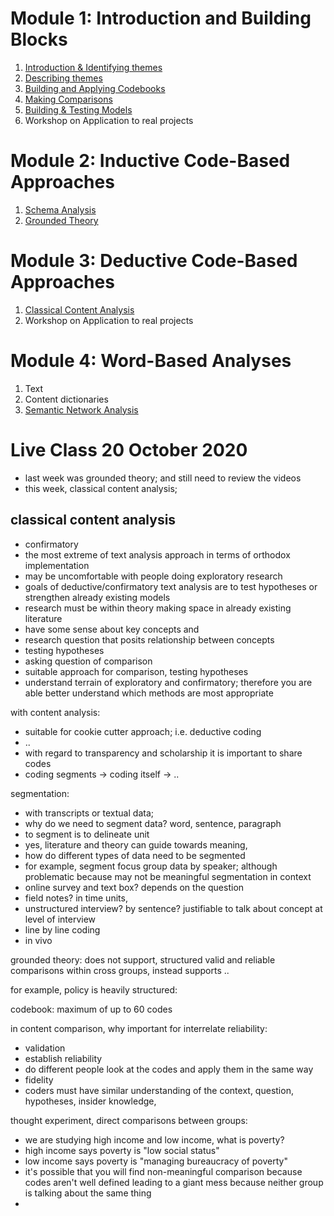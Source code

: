 # Module 1: Introduction and Building Blocks


1. [Introduction & Identifying themes](ASB500_Module_01_Week_01.md)
2. [Describing themes](ASB500_Module_01_Week_02.md)
3. [Building and Applying Codebooks](ASB500_Module_01_Week_03.md)
4. [Making Comparisons](ASB500_Module_01_Week_04.md)
5. [Building & Testing Models](ASB500_Module_01_Week_05.md)
6. Workshop on Application to real projects


# Module 2: Inductive Code-Based Approaches


1. [Schema Analysis](ASB500_Module_02_Week_07.md)
2. [Grounded Theory](ASB500_Module_02_Week_08.md)


# Module 3: Deductive Code-Based Approaches


1. [Classical Content Analysis](ASB500_Module_03_Week_09.md)
2. Workshop on Application to real projects


# Module 4: Word-Based Analyses


1. Text
2. Content dictionaries
3. [Semantic Network Analysis](ASB500_Module_04_Week_13.md)


# Live Class 20 October 2020


- last week was grounded theory; and still need to review the videos
- this week, classical content analysis;


## classical content analysis


- confirmatory
- the most extreme of text analysis approach in terms of orthodox implementation
- may be uncomfortable with people doing exploratory research
- goals of deductive/confirmatory text analysis are to test hypotheses or strengthen already existing models
- research must be within theory making space in already existing literature
- have some sense about key concepts and
- research question that posits relationship between concepts
- testing hypotheses
- asking question of comparison
- suitable approach for comparison, testing hypotheses
- understand terrain of exploratory and confirmatory; therefore you are able better understand which methods are most appropriate


with content analysis:


- suitable for cookie cutter approach; i.e. deductive coding
- ..
- with regard to transparency and scholarship it is important to share codes
- coding segments -> coding itself -> ..


segmentation:


- with transcripts or textual data;
- why do we need to segment data? word, sentence, paragraph
- to segment is to delineate unit
- yes, literature and theory can guide towards meaning,
- how do different types of data need to be segmented
- for example, segment focus group data by speaker; although problematic because may not be meaningful segmentation in context
- online survey and text box? depends on the question
- field notes? in time units,
- unstructured interview? by sentence? justifiable to talk about concept at level of interview
- line by line coding
- in vivo


grounded theory: does not support, structured valid and reliable comparisons within cross groups, instead supports ..


for example, policy is heavily structured:


codebook: maximum of up to 60 codes


in content comparison, why important for interrelate reliability:


- validation
- establish reliability
- do different people look at the codes and apply them in the same way
- fidelity
- coders must have similar understanding of the context, question, hypotheses, insider knowledge,


thought experiment, direct comparisons between groups:


- we are studying high income and low income, what is poverty?
- high income says poverty is "low social status"
- low income says poverty is "managing bureaucracy of poverty"
- it's possible that you will find non-meaningful comparison because codes aren't well defined leading to a giant mess because neither group is talking about the same thing
-
